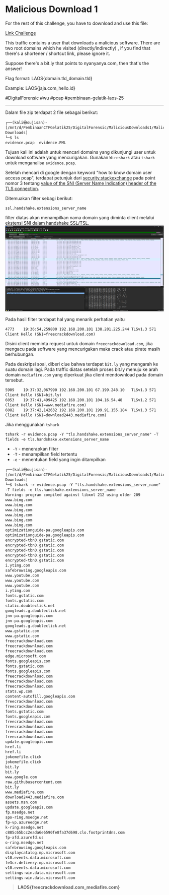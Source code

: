 # Malicious Download 1
For the rest of this challenge, you have to download and use this file:

[Link Challenge](https://binusianorg-my.sharepoint.com/personal/felix_alexander_binus_ac_id/_layouts/15/guestaccess.aspx?share=Emz-mcrs9ORBkHpN3uUIKvIBBYuWAfRCVOQkByRoag2dxg&e=gX93CS)

This traffic contains a user that downloads a malicious software. There are two root domains which he visited (directly/indirectly) , if you find that there's a shortener / shortcut link, please ignore it.

Suppose there's a bit.ly that points to nyanyanya.com, then that's the answer!

Flag format: LAOS{domain.tld_domain.tld}

Example: LAOS{jaja.com_hello.id}

#DigitalForensic #wu #pcap #pembinaan-gelatik-laos-25
___
Dalam file zip terdapat 2 file sebagai berikut:
```
┌──(kali㉿oujisan)-[/mnt/d/PembinaanCTFGelatik25/DigitalForensic/MaliciousDownloads1/Malicious Downloads]
└─$ ls
evidence.pcap  evidence.PML
```

Tujuan kali ini adalah untuk mencari domains yang dikunjungi user untuk download software yang mencurigakan. Gunakan `Wireshark` atau `tshark` untuk menganalisa `evidence.pcap`.

Setelah mencari di google dengan keyword "how to know domain user access pcap", terdapat petunjuk dari [security.stackexchange](https://security.stackexchange.com/questions/207862/wireshark-how-to-see-the-domain-of-https-websites-visited) pada point nomor 3 tentang [value of the SNI (Server Name Indication) header of the TLS connection](https://superuser.com/questions/538130/filter-in-wireshark-for-tlss-server-name-indication-field).

Ditemuakan filter sebagi berikut:
```
ssl.handshake.extensions_server_name
```

filter diatas akan menampilkan nama domain yang diminta client melalui ekstensi SNI dalam handshake SSL/TSL.
![wireshark](./img/wireshark.png)

Pada hasil filter terdapat hal yang menarik perhatian yaitu
```
4773	19:36:54,259800	192.168.200.101	138.201.225.244	TLSv1.3	571	Client Hello (SNI=freecrackdownload.com)
```
Disini client meminta request untuk domain `freecrackdownload.com`, jika mengacu pada software yang mencurigakan maka crack atau pirate masih berhubungan.

Pada deskripsi soal, diberi clue bahwa terdapat `bit.ly` yang mengarah ke suatu domain lagi. Pada traffic diatas setelah proses bit.ly menuju ke arah domain `mediafire.com` yang diperkuat jika client mendownload pada domain tersebut.

```
5909	19:37:32,067990	192.168.200.101	67.199.248.10	TLSv1.3	571	Client Hello (SNI=bit.ly)
6053	19:37:41,499425	192.168.200.101	104.16.54.48	TLSv1.2	571	Client Hello (SNI=www.mediafire.com)
6082	19:37:42,142632	192.168.200.101	199.91.155.184	TLSv1.3	571	Client Hello (SNI=download2443.mediafire.com)
```

Jika menggunakan `tshark`
```
tshark -r evidence.pcap -Y "tls.handshake.extensions_server_name" -T fields -e tls.handshake.extensions_server_name
```
- `-Y` - menerapkan filter
-  `-T` - menampilkan field tertentu
- `-e` - menentukan field yang ingin ditampilkan

```
┌──(kali㉿oujisan)-[/mnt/d/PembinaanCTFGelatik25/DigitalForensic/MaliciousDownloads1/Malicious Downloads]
└─$ tshark -r evidence.pcap -Y "tls.handshake.extensions_server_name" -T fields -e tls.handshake.extensions_server_name
Warning: program compiled against libxml 212 using older 209
www.bing.com
www.bing.com
www.bing.com
www.bing.com
www.bing.com
www.bing.com
optimizationguide-pa.googleapis.com
optimizationguide-pa.googleapis.com
encrypted-tbn0.gstatic.com
encrypted-tbn0.gstatic.com
encrypted-tbn0.gstatic.com
encrypted-tbn0.gstatic.com
encrypted-tbn0.gstatic.com
i.ytimg.com
safebrowsing.googleapis.com
www.youtube.com
www.youtube.com
www.youtube.com
i.ytimg.com
fonts.gstatic.com
fonts.gstatic.com
static.doubleclick.net
googleads.g.doubleclick.net
jnn-pa.googleapis.com
jnn-pa.googleapis.com
googleads.g.doubleclick.net
www.gstatic.com
www.gstatic.com
freecrackdownload.com
freecrackdownload.com
freecrackdownload.com
edge.microsoft.com
fonts.googleapis.com
fonts.gstatic.com
fonts.googleapis.com
freecrackdownload.com
freecrackdownload.com
freecrackdownload.com
stats.wp.com
content-autofill.googleapis.com
freecrackdownload.com
freecrackdownload.com
fonts.gstatic.com
fonts.googleapis.com
freecrackdownload.com
freecrackdownload.com
freecrackdownload.com
freecrackdownload.com
update.googleapis.com
href.li
href.li
jokemefile.click
jokemefile.click
bit.ly
bit.ly
www.google.com
raw.githubusercontent.com
bit.ly
www.mediafire.com
download2443.mediafire.com
assets.msn.com
update.googleapis.com
fp.msedge.net
spo-ring.msedge.net
fp-vp.azureedge.net
k-ring.msedge.net
c885c65bcc2eada6e6590fe8fa37d698.clo.footprintdns.com
fp-afd.azurefd.us
o-ring.msedge.net
safebrowsing.googleapis.com
displaycatalog.mp.microsoft.com
v10.events.data.microsoft.com
fe3cr.delivery.mp.microsoft.com
v10.events.data.microsoft.com
settings-win.data.microsoft.com
settings-win.data.microsoft.com
```

> **LAOS{freecrackdownload.com_mediafire.com}**